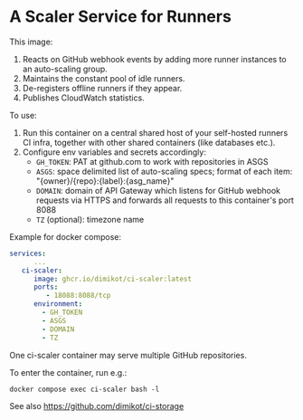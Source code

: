 # A Scaler Service for Runners

This image:

1. Reacts on GitHub webhook events by adding more runner instances to an
   auto-scaling group.
2. Maintains the constant pool of idle runners.
3. De-registers offline runners if they appear.
4. Publishes CloudWatch statistics.

To use:

1. Run this container on a central shared host of your self-hosted runners CI
   infra, together with other shared containers (like databases etc.).
2. Configure env variables and secrets accordingly:
   - `GH_TOKEN`: PAT at github.com to work with repositories in ASGS
   - `ASGS`: space delimited list of auto-scaling specs; format of each item:
     "{owner}/{repo}:{label}:{asg_name}"
   - `DOMAIN`: domain of API Gateway which listens for GitHub webhook
     requests via HTTPS and forwards all requests to this container's port 8088
   - `TZ` (optional): timezone name

Example for docker compose:

```yml
services:
      ...   
   ci-scaler:
      image: ghcr.io/dimikot/ci-scaler:latest
      ports:
         - 18088:8088/tcp
      environment:
        - GH_TOKEN
        - ASGS
        - DOMAIN
        - TZ
```

One ci-scaler container may serve multiple GitHub repositories.

To enter the container, run e.g.:

```
docker compose exec ci-scaler bash -l
```

See also https://github.com/dimikot/ci-storage
